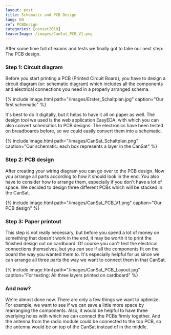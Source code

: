 ```yaml
---
layout: post
title: Schematic and PCB Design
lang: EN
ref: PCBDesign
categories: [cansat2018]
teaserImage: /images/CanSat_PCB_V1.png
---
```


After some time full of exams and tests we finally got to
take our next step: The PCB design.

### Step 1: Circuit diagram

Before you start printing a PCB (Printed Circuit Board), you have to design a circuit diagram (or: schematic diagram) which includes all the components and electrical connections you need in a properly arranged schema.

{% include image.html path="/images/Erster_Schaltplan.jpg" caption="Our first schematic" %}

It's best to do it digitally, but it helps to have it all on paper as well.
The design tool we used is the web application EasyEDA, with which you can also convert schematics to PCB designs.
The electronics have been tested on breadboards before, so we could easily convert them into a schematic.

{% include image.html path="/images/CanSat_Schaltplan.png" caption="Our schematic: each box represents a layer in the CanSat" %}

### Step 2: PCB design

After creating your wiring diagram you can go over to the PCB design.
Now you arrange all parts according to how it should look in the end.
You also have to consider how to arrange them, especially if you don't have a lot of space.
We decided to design three different PCBs which will be stacked in the CanSat.

{% include image.html path="/images/CanSat_PCB_V1.png" caption="Our PCB design" %}

### Step 3: Paper printout

This step is not really necessary, but before you spend a lot of money on something that doesn't work in the end,
it may be worth it to print the finished design out on cardboard. Of course you can't test the electrical connections themselves, but you can see
if all the components fit on the board the way you wanted them to.
It's especially helpful for us since we can arrange all three parts the way we want to connect them in that CanSat.

{% include image.html path="/images/CanSat_PCB_Layout.jpg" caption="For testing: All three layers printed on cardboard" %}

### And now?

We're almost done now. There are only a few things we want to optimize.
For example, we want to see if we can save a little more space by rearranging the components. Also, it would be helpful to have three
overlying holes with which we can connect the PCBs firmly together. And the antenna from the radio module
could be connected to the top PCB, so the antenna would be on top of the CanSat instead of in the middle.
